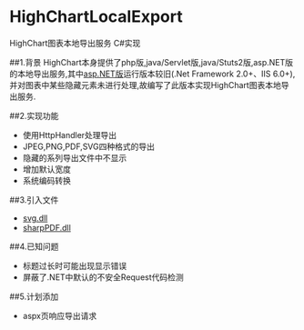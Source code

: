 # HighChartLocalExport
HighChart图表本地导出服务 C#实现

##1.背景
HighChart本身提供了php版,java/Servlet版,java/Stuts2版,asp.NET版的本地导出服务,其中[asp.NET版](https://github.com/hcharts/Highcharts_Export_.Net)运行版本较旧(.Net Framework 2.0+、IIS 6.0+),并对图表中某些隐藏元素未进行处理,故编写了此版本实现HighChart图表本地导出服务.

##2.实现功能
- 使用HttpHandler处理导出
- JPEG,PNG,PDF,SVG四种格式的导出
- 隐藏的系列导出文件中不显示
- 增加默认宽度
- 系统编码转换

##3.引入文件
- [svg.dll](http://svg.codeplex.com/)
- [sharpPDF.dll](http://sharppdf.sourceforge.net/index.html)

##4.已知问题
- 标题过长时可能出现显示错误
- 屏蔽了.NET中默认的不安全Request代码检测

##5.计划添加
- aspx页响应导出请求
